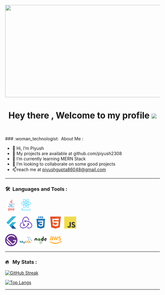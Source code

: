 <p align="center">




<p align="center"><img src="https://media.giphy.com/media/dWesBcTLavkZuG35MI/giphy.gif" width="600" height="300"  /></p>
<h1 align="center">Hey there , Welcome to my profile <img src="https://media.giphy.com/media/hvRJCLFzcasrR4ia7z/giphy.gif" width="40"></h1>
  
<p align="center"><img src="https://komarev.com/ghpvc/?username=piyush2308&style=flat-square&color=blue" alt=""></p>
### :woman_technologist: &nbsp;About Me :

- 👋 Hi, I’m Piyush
- 👀 My projects are available at github.com/piyush2308        
- 🌱 I’m currently learning MERN Stack
- 💞️ I’m looking to collaborate on some good projects
- 📫reach me at piyushgupta86048@gmail.com
 
---

### 🛠 &nbsp;Languages and Tools :

<p>
<img src="https://github.com/devicons/devicon/blob/master/icons/java/java-original-wordmark.svg" title="Java" alt="Java" width="40" height="40"/>&nbsp;
<img src="https://github.com/devicons/devicon/blob/master/icons/react/react-original-wordmark.svg" title="React" alt="React" width="40" height="40"/>&nbsp;
 
 
<img src="https://github.com/devicons/devicon/blob/master/icons/flutter/flutter-original.svg" title="Flutter" alt="Flutter" width="40" height="40"/>&nbsp;
<img src="https://github.com/devicons/devicon/blob/master/icons/redux/redux-original.svg" title="Redux" alt="Redux " width="40" height="40"/>&nbsp;
<img src="https://github.com/devicons/devicon/blob/master/icons/css3/css3-plain-wordmark.svg"  title="CSS3" alt="CSS" width="40" height="40"/>&nbsp;
<img src="https://github.com/devicons/devicon/blob/master/icons/html5/html5-original.svg" title="HTML5" alt="HTML" width="40" height="40"/>&nbsp;
<img src="https://github.com/devicons/devicon/blob/master/icons/javascript/javascript-original.svg" title="JavaScript" alt="JavaScript" width="40" height="40"/>&nbsp;
 
<img src="https://github.com/devicons/devicon/blob/master/icons/gatsby/gatsby-original.svg" title="Gatsby"  alt="Gatsby" width="40" height="40"/>&nbsp;
<img src="https://github.com/devicons/devicon/blob/master/icons/mysql/mysql-original-wordmark.svg" title="MySQL"  alt="MySQL" width="40" height="40"/>&nbsp;
<img src="https://github.com/devicons/devicon/blob/master/icons/nodejs/nodejs-original-wordmark.svg" title="NodeJS" alt="NodeJS" width="40" height="40"/>&nbsp;
<img src="https://github.com/devicons/devicon/blob/master/icons/amazonwebservices/amazonwebservices-plain-wordmark.svg" title="AWS" alt="AWS" width="40" height="40"/>&nbsp;
 
 

---

### 🔥 &nbsp; My Stats :

[![GitHub Streak](http://github-readme-streak-stats.herokuapp.com?user=piyush2308&theme=dark&background=000000)](https://git.io/streak-stats)

[![Top Langs](https://github-readme-stats.vercel.app/api/top-langs/?username=piyush2308&layout=compact&theme=vision-friendly-dark)](https://github.com/anuraghazra/github-readme-stats)

---


<!---
piyush2308/piyush2308 is a ✨ special ✨ repository because its `README.md` (this file) appears on your GitHub profile.
You can click the Preview link to take a look at your changes.
--->
